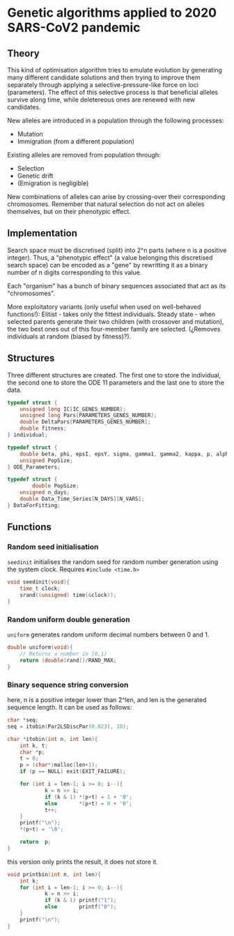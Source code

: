 # Genetic algorithms applied to 2020 SARS-CoV2 pandemic
## Theory
This kind of optimisation algorithm tries to emulate evolution by generating many different candidate solutions and then trying to improve them separately through applying a selective-pressure-like force on loci (parameters). The effect of this selective process is that beneficial alleles survive along time, while deletereous ones are renewed with new candidates.

New alleles are introduced in a population through the following processes:
- Mutation
- Immigration (from a different population)

Existing alleles are removed from population through:
- Selection
- Genetic drift
- (Emigration is negligible)

New combinations of alleles can arise by crossing-over their corresponding chromosomes.
Remember that natural selection do not act on alleles themselves, but on their phenotypic effect.

## Implementation

Search space must be discretised (split) into 2^n parts (where n is a positive integer). Thus, a \"phenotypic effect\" (a value belonging this discretised search space) can be encoded as a \"gene\" by rewritting it as a binary number of n digits corresponding to this value.

Each \"organism\" has a bunch of binary sequences associated that act as its \"chromosomes\".





More exploitatory variants (only useful when used on well-behaved functions!):
Elitist - takes only the fittest individuals.
Steady state - when selected parents generate their two children (with crossover and mutation), the two best ones out of this four-member family are selected. (¿Removes individuals at random (biased by fitness)?).

## Structures
Three different structures are created. The first one to store the individual, the second one to store the ODE 11 parameters and the last one to store the data.
```c
typedef struct {
	unsigned long IC[IC_GENES_NUMBER];          
	unsigned long Pars[PARAMETERS_GENES_NUMBER]; 
	double DeltaPars[PARAMETERS_GENES_NUMBER];  
	double fitness;
} individual;

typedef struct {
	double beta, phi, epsI, epsY, sigma, gamma1, gamma2, kappa, p, alpha, delta;
	unsigned PopSize;
} ODE_Parameters;

typedef struct {
        double PopSize;
	unsigned n_days;
	double Data_Time_Series[N_DAYS][N_VARS];	
} DataForFitting;
```

## Functions
### Random seed initialisation
`seedinit` initialises the random seed for random number generation using the system clock. Requires `#include <time.h>`
```c
void seedinit(void){
	time_t clock;
	srand((unsigned) time(&clock));
}
```
### Random uniform double generation
`uniform` generates random uniform decimal numbers between 0 and 1.
```c
double uniform(void){
	// Returns a number in [0,1)
	return (double)rand()/RAND_MAX;
}
```
### Binary sequence string conversion
here, n is a positive integer lower than 2^len, and len is the generated sequence length. It can be used as follows: 
```c
char *seq;
seq = itobin(Par2LSDiscPar(0.023), 10);
```
```c
char *itobin(int n, int len){
	int k, t;
	char *p;
	t = 0;
	p = (char*)malloc(len+1);
	if (p == NULL) exit(EXIT_FAILURE);

	for (int i = len-1; i >= 0; i--){
			k = n >> i;
			if (k & 1) *(p+t) = 1 + '0';
			else       *(p+t) = 0 + '0';
			t++;
	}
	printf("\n");
	*(p+t) = '\0';

	return  p;
}
```
this version only prints the result, it does not store it.
```c
void printbin(int n, int len){
	int k;
	for (int i = len-1; i >= 0; i--){
			k = n >> i;
			if (k & 1) printf("1");
			else       printf("0");
	}
	printf("\n");
}
```






